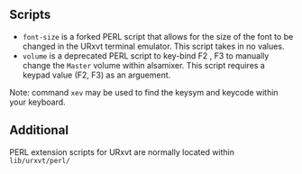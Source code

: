 ## Scripts
- `font-size` is a forked PERL script that allows for the size of the font to be changed in the URxvt terminal emulator. This script takes in no values.
- `volume` is a deprecated PERL script to key-bind F2 , F3 to manually change the `Master` volume within alsamixer. This script requires a keypad value (F2, F3) as an arguement.

Note: command `xev` may be used to find the keysym and keycode within your keyboard.

## Additional
PERL extension scripts for URxvt are normally located within ```lib/urxvt/perl/ ```
